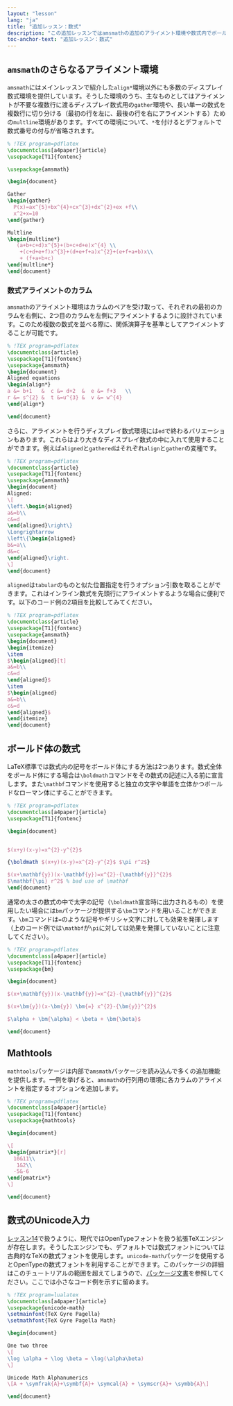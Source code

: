 ```yaml
---
layout: "lesson"
lang: "ja"
title: "追加レッスン：数式"
description: "この追加レッスンではamsmathの追加のアライメント環境や数式内でボールド体を使う方法、数式の拡張パッケージmathtools、そしてUnicode入力を数式入力に用いる方法などを説明します。"
toc-anchor-text: "追加レッスン：数式"
---
```


## `amsmath`のさらなるアライメント環境

`amsmath`にはメインレッスンで紹介した`align*`環境以外にも多数のディスプレイ数式環境を提供しています。そうした環境のうち、主なものとしてはアライメントが不要な複数行に渡るディスプレイ数式用の`gather`環境や、長い単一の数式を複数行に切り分ける（最初の行を左に、最後の行を右にアライメントする）ための`multline`環境があります。すべての環境について、`*`を付けるとデフォルトで数式番号の付与が省略されます。

```latex
% !TEX program=pdflatex
\documentclass[a4paper]{article}
\usepackage[T1]{fontenc}

\usepackage{amsmath}

\begin{document}

Gather
\begin{gather}
  P(x)=ax^{5}+bx^{4}+cx^{3}+dx^{2}+ex +f\\
  x^2+x=10
\end{gather}

Multline
\begin{multline*}
   (a+b+c+d)x^{5}+(b+c+d+e)x^{4} \\
    +(c+d+e+f)x^{3}+(d+e+f+a)x^{2}+(e+f+a+b)x\\
    + (f+a+b+c)
\end{multline*}
\end{document}
```

### 数式アライメントのカラム

`amsmath`のアライメント環境はカラムのペアを受け取って、それぞれの最初のカラムを右側に、2つ目のカラムを左側にアライメントするように設計されています。このため複数の数式を並べる際に、関係演算子を基準としてアライメントすることが可能です。

```latex
% !TEX program=pdflatex
\documentclass{article}
\usepackage[T1]{fontenc}
\usepackage{amsmath}
\begin{document}
Aligned equations
\begin{align*}
a &= b+1   &  c &= d+2  &  e &= f+3   \\
r &= s^{2} &  t &=u^{3} &  v &= w^{4}
\end{align*}

\end{document}
```

さらに、アライメントを行うディスプレイ数式環境には`ed`で終わるバリエーションもあります。これらはより大きなディスプレイ数式の中に入れて使用することができます。例えば`aligned`と`gathered`はそれぞれ`align`と`gather`の変種です。

```latex
% !TEX program=pdflatex
\documentclass{article}
\usepackage[T1]{fontenc}
\usepackage{amsmath}
\begin{document}
Aligned:
\[
\left.\begin{aligned}
a&=b\\
c&=d
\end{aligned}\right\}
\Longrightarrow
\left\{\begin{aligned}
b&=a\\
d&=c
\end{aligned}\right.
\]
\end{document}
```

`aligned`は`tabular`のものと似た位置指定を行うオプション引数を取ることができます。これはインライン数式を先頭行にアライメントするような場合に便利です。以下のコード例の2項目を比較してみてください。

```latex
% !TEX program=pdflatex
\documentclass{article}
\usepackage[T1]{fontenc}
\usepackage{amsmath}
\begin{document}
\begin{itemize}
\item 
$\begin{aligned}[t]
a&=b\\
c&=d
\end{aligned}$
\item 
$\begin{aligned}
a&=b\\
c&=d
\end{aligned}$
\end{itemize}
\end{document}
```

## ボールド体の数式

LaTeX標準では数式内の記号をボールド体にする方法は2つあります。数式全体をボールド体にする場合は`\boldmath`コマンドをその数式の記述に入る前に宣言します。また`\mathbf`コマンドを使用すると独立の文字や単語を立体かつボールドなローマン体にすることができます。

```latex
% !TEX program=pdflatex
\documentclass[a4paper]{article}
\usepackage[T1]{fontenc}

\begin{document}


$(x+y)(x-y)=x^{2}-y^{2}$

{\boldmath $(x+y)(x-y)=x^{2}-y^{2}$ $\pi r^2$}

$(x+\mathbf{y})(x-\mathbf{y})=x^{2}-{\mathbf{y}}^{2}$
$\mathbf{\pi} r^2$ % bad use of \mathbf
\end{document}
```

通常の太さの数式の中で太字の記号（`\boldmath`宣言時に出力されるもの）を使用したい場合には`bm`パッケージが提供する`\bm`コマンドを用いることができます。`\bm`コマンドは`=`のような記号やギリシャ文字に対しても効果を発揮します（上のコード例では`\mathbf`が`\pi`に対しては効果を発揮していないことに注意してください）。

```latex
% !TEX program=pdflatex
\documentclass[a4paper]{article}
\usepackage[T1]{fontenc}
\usepackage{bm}

\begin{document}

$(x+\mathbf{y})(x-\mathbf{y})=x^{2}-{\mathbf{y}}^{2}$

$(x+\bm{y})(x-\bm{y}) \bm{=} x^{2}-{\bm{y}}^{2}$

$\alpha + \bm{\alpha} < \beta + \bm{\beta}$

\end{document}
```

## Mathtools

`mathtools`パッケージは内部で`amsmath`パッケージを読み込んで多くの追加機能を提供します。一例を挙げると、`amsmath`の行列用の環境に各カラムのアライメントを指定するオプションを追加します。

```latex
% !TEX program=pdflatex
\documentclass[a4paper]{article}
\usepackage[T1]{fontenc}
\usepackage{mathtools}

\begin{document}

\[
\begin{pmatrix*}[r]
  10&11\\
   1&2\\
  -5&-6
\end{pmatrix*}
\]

\end{document}
```

## 数式のUnicode入力

[レッスン14](lesson-14)で扱うように、現代ではOpenTypeフォントを扱う拡張TeXエンジンが存在します。そうしたエンジンでも、デフォルトでは数式フォントについては古典的なTeXの数式フォントを使用します。`unicode-math`パッケージを使用するとOpenTypeの数式フォントを利用することができます。このパッケージの詳細はこのチュートリアルの範囲を超えてしまうので、[パッケージ文書](https://texdoc.org/pkg/unicode-math)を参照してください。ここでは小さなコード例を示すに留めます。

```latex
% !TEX program=lualatex
\documentclass[a4paper]{article}
\usepackage{unicode-math}
\setmainfont{TeX Gyre Pagella}
\setmathfont{TeX Gyre Pagella Math}

\begin{document}

One two three
\[
\log \alpha + \log \beta = \log(\alpha\beta)
\]

Unicode Math Alphanumerics
\[A + \symfrak{A}+\symbf{A}+ \symcal{A} + \symscr{A}+ \symbb{A}\]

\end{document}
```

